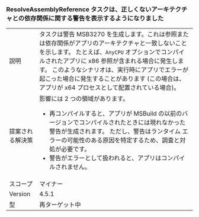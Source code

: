### <a name="resolveassemblyreference-task-now-warns-of-dependencies-with-the-wrong-architecture"></a>ResolveAssemblyReference タスクは、正しくないアーキテクチャとの依存関係に関する警告を表示するようになりました

|   |   |
|---|---|
|説明|タスクは警告 MSB3270 を生成します。これは参照または依存関係がアプリのアーキテクチャと一致しないことを示します。 たとえば、<code>AnyCPU</code> オプションでコンパイルされたアプリに x86 参照が含まれる場合に発生します。 このようなシナリオは、実行時にアプリでエラーが起こった場合に発生することがあります (この場合は、アプリが x64 プロセスとして配置されている場合)。|
|提案される解決策|影響には 2 つの領域があります。<ul><li>再コンパイルすると、アプリが MSBuild の以前のバージョンでコンパイルされたときには現れなかった警告が生成されます。 ただし、警告はランタイム エラーの可能性のある原因を特定するため、調査と対処が必要です。</li><li>警告がエラーとして扱われると、アプリはコンパイルされません。</li></ul>|
|スコープ|マイナー|
|Version|4.5.1|
|型|再ターゲット中|

